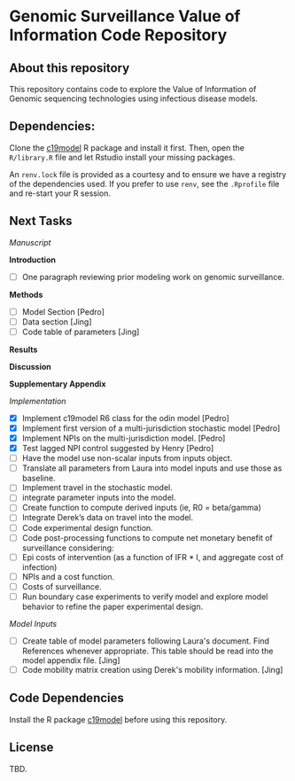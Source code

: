 # Genomic Surveillance Value of Information Code Repository

## About this repository

This repository contains code to explore the Value of Information of Genomic sequencing technologies using infectious disease models.

## Dependencies:

Clone the [c19model](https://code.rand.org/vaccination-research/c19model) R package and install it first. Then, open the `R/library.R` file and let Rstudio install your missing packages.

An `renv.lock` file is provided as a courtesy and to ensure we have a registry of the dependencies used. If you prefer to use `renv`, see the `.Rprofile` file and re-start your R session.

## Next Tasks

*Manuscript*

**Introduction**

- [ ] One paragraph reviewing prior modeling work on genomic surveillance.

**Methods**

- [ ] Model Section [Pedro]
- [ ] Data section [Jing]
- [ ] Code table of parameters [Jing]

**Results**

**Discussion**

**Supplementary Appendix**

*Implementation*

- [x] Implement c19model R6 class for the odin model [Pedro]
- [x] Implement first version of a multi-jurisdiction stochastic model [Pedro]
- [x] Implement NPIs on the multi-jurisdiction model. [Pedro]
- [x] Test lagged NPI control suggested by Henry [Pedro]
- [ ] Have the model use non-scalar inputs from inputs object.
- [ ] Translate all parameters from Laura into model inputs and use those as baseline.
- [ ] Implement travel in the stochastic model.
- [ ] integrate parameter inputs into the model.
- [ ] Create function to compute derived inputs (ie, R0 = beta/gamma)
- [ ] Integrate Derek’s data on travel into the model.
- [ ] Code experimental design function.
- [ ] Code post-processing functions to compute net monetary benefit of surveillance considering:
- [ ] Epi costs of intervention (as a function of IFR * I, and aggregate cost of infection)
- [ ] NPIs and a cost function.
- [ ] Costs of surveillance.
- [ ] Run boundary case experiments to verify model and explore model behavior to refine the paper experimental design.

*Model Inputs*

- [ ] Create table of model parameters following Laura's document. Find References whenever appropriate. This table should be read into the model appendix file. [Jing]
- [ ] Code mobility matrix creation using Derek's mobility information. [Jing]

## Code Dependencies

Install the R package [c19model](https://code.rand.org/vaccination-research/c19model) before using this repository.

## License
TBD.
